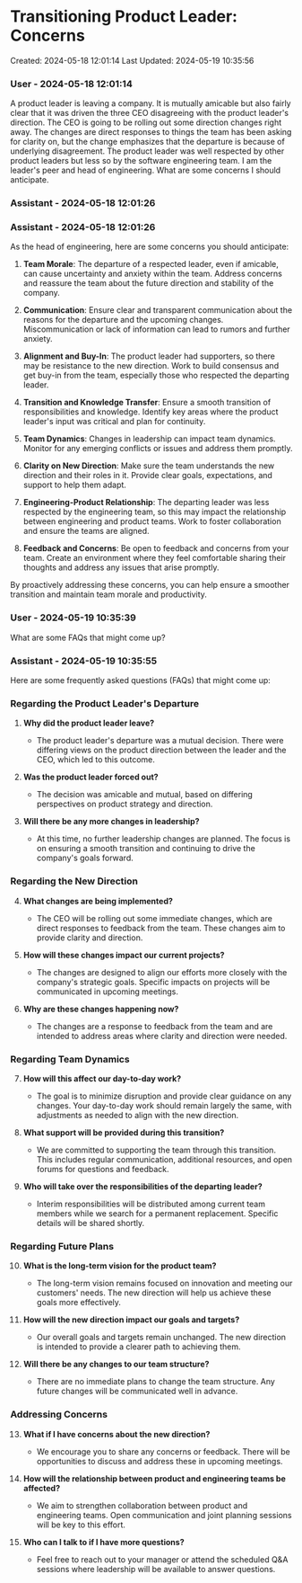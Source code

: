 # Transitioning Product Leader: Concerns

Created: 2024-05-18 12:01:14
Last Updated: 2024-05-19 10:35:56

### User - 2024-05-18 12:01:14

A product leader is leaving a company. It is mutually amicable but also fairly clear that it was driven the three CEO disagreeing with the product leader's direction. The CEO is going to be rolling out some direction changes right away. The changes are direct responses to things the team has been asking for clarity on, but the change emphasizes that the departure is because of underlying disagreement. The product leader was well respected by other product leaders but less so by the software engineering team. I am the leader's peer and head of engineering. What are some concerns I should anticipate. 

### Assistant - 2024-05-18 12:01:26



### Assistant - 2024-05-18 12:01:26

As the head of engineering, here are some concerns you should anticipate:

1. **Team Morale**: The departure of a respected leader, even if amicable, can cause uncertainty and anxiety within the team. Address concerns and reassure the team about the future direction and stability of the company.

2. **Communication**: Ensure clear and transparent communication about the reasons for the departure and the upcoming changes. Miscommunication or lack of information can lead to rumors and further anxiety.

3. **Alignment and Buy-In**: The product leader had supporters, so there may be resistance to the new direction. Work to build consensus and get buy-in from the team, especially those who respected the departing leader.

4. **Transition and Knowledge Transfer**: Ensure a smooth transition of responsibilities and knowledge. Identify key areas where the product leader's input was critical and plan for continuity.

5. **Team Dynamics**: Changes in leadership can impact team dynamics. Monitor for any emerging conflicts or issues and address them promptly.

6. **Clarity on New Direction**: Make sure the team understands the new direction and their roles in it. Provide clear goals, expectations, and support to help them adapt.

7. **Engineering-Product Relationship**: The departing leader was less respected by the engineering team, so this may impact the relationship between engineering and product teams. Work to foster collaboration and ensure the teams are aligned.

8. **Feedback and Concerns**: Be open to feedback and concerns from your team. Create an environment where they feel comfortable sharing their thoughts and address any issues that arise promptly.

By proactively addressing these concerns, you can help ensure a smoother transition and maintain team morale and productivity.

### User - 2024-05-19 10:35:39

What are some FAQs that might come up?

### Assistant - 2024-05-19 10:35:55

Here are some frequently asked questions (FAQs) that might come up:

### Regarding the Product Leader's Departure

1. **Why did the product leader leave?**
   - The product leader's departure was a mutual decision. There were differing views on the product direction between the leader and the CEO, which led to this outcome.

2. **Was the product leader forced out?**
   - The decision was amicable and mutual, based on differing perspectives on product strategy and direction.

3. **Will there be any more changes in leadership?**
   - At this time, no further leadership changes are planned. The focus is on ensuring a smooth transition and continuing to drive the company's goals forward.

### Regarding the New Direction

4. **What changes are being implemented?**
   - The CEO will be rolling out some immediate changes, which are direct responses to feedback from the team. These changes aim to provide clarity and direction.

5. **How will these changes impact our current projects?**
   - The changes are designed to align our efforts more closely with the company's strategic goals. Specific impacts on projects will be communicated in upcoming meetings.

6. **Why are these changes happening now?**
   - The changes are a response to feedback from the team and are intended to address areas where clarity and direction were needed.

### Regarding Team Dynamics

7. **How will this affect our day-to-day work?**
   - The goal is to minimize disruption and provide clear guidance on any changes. Your day-to-day work should remain largely the same, with adjustments as needed to align with the new direction.

8. **What support will be provided during this transition?**
   - We are committed to supporting the team through this transition. This includes regular communication, additional resources, and open forums for questions and feedback.

9. **Who will take over the responsibilities of the departing leader?**
   - Interim responsibilities will be distributed among current team members while we search for a permanent replacement. Specific details will be shared shortly.

### Regarding Future Plans

10. **What is the long-term vision for the product team?**
    - The long-term vision remains focused on innovation and meeting our customers' needs. The new direction will help us achieve these goals more effectively.

11. **How will the new direction impact our goals and targets?**
    - Our overall goals and targets remain unchanged. The new direction is intended to provide a clearer path to achieving them.

12. **Will there be any changes to our team structure?**
    - There are no immediate plans to change the team structure. Any future changes will be communicated well in advance.

### Addressing Concerns

13. **What if I have concerns about the new direction?**
    - We encourage you to share any concerns or feedback. There will be opportunities to discuss and address these in upcoming meetings.

14. **How will the relationship between product and engineering teams be affected?**
    - We aim to strengthen collaboration between product and engineering teams. Open communication and joint planning sessions will be key to this effort.

15. **Who can I talk to if I have more questions?**
    - Feel free to reach out to your manager or attend the scheduled Q&A sessions where leadership will be available to answer questions.

